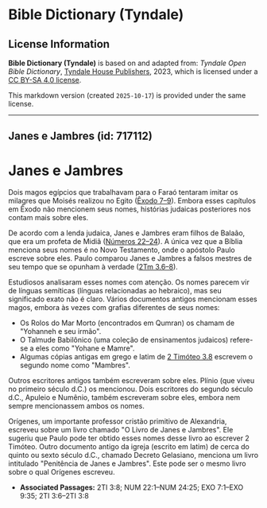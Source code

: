 # Bible Dictionary (Tyndale)

## License Information

**Bible Dictionary (Tyndale)** is based on and adapted from: _Tyndale Open Bible Dictionary_, [Tyndale House Publishers](https://tyndaleopenresources.com/), 2023, which is licensed under a [CC BY-SA 4.0 license](https://creativecommons.org/licenses/by-sa/4.0/legalcode.en).

This markdown version (created `2025-10-17`) is provided under the same license.



--------------------------------

## Janes e Jambres (id: 717112)

Janes e Jambres
===============

Dois magos egípcios que trabalhavam para o Faraó tentaram imitar os milagres que Moisés realizou no Egito ([Êxodo 7–9](https://ref.ly/Exod7:1-Exod9:35)). Embora esses capítulos em Êxodo não mencionem seus nomes, histórias judaicas posteriores nos contam mais sobre eles.

De acordo com a lenda judaica, Janes e Jambres eram filhos de Balaão, que era um profeta de Midiã ([Números 22–24](https://ref.ly/Num22:1-Num24:25)). A única vez que a Bíblia menciona seus nomes é no Novo Testamento, onde o apóstolo Paulo escreve sobre eles. Paulo comparou Janes e Jambres a falsos mestres de seu tempo que se opunham à verdade ([2Tm 3\.6–8](https://ref.ly/2Tim3:6-2Tim3:8)).

Estudiosos analisaram esses nomes com atenção. Os nomes parecem vir de línguas semíticas (línguas relacionadas ao hebraico), mas seu significado exato não é claro. Vários documentos antigos mencionam esses magos, embora às vezes com grafias diferentes de seus nomes:

* Os Rolos do Mar Morto (encontrados em Qumran) os chamam de "Yohanneh e seu irmão".
* O Talmude Babilônico (uma coleção de ensinamentos judaicos) refere\-se a eles como "Yohane e Mamre".
* Algumas cópias antigas em grego e latim de [2 Timóteo 3\.8](https://ref.ly/2Tim3:8) escrevem o segundo nome como "Mambres".

Outros escritores antigos também escreveram sobre eles. Plínio (que viveu no primeiro século d.C.) os mencionou. Dois escritores do segundo século d.C., Apuleio e Numênio, também escreveram sobre eles, embora nem sempre mencionassem ambos os nomes.

Orígenes, um importante professor cristão primitivo de Alexandria, escreveu sobre um livro chamado "O Livro de Janes e Jambres". Ele sugeriu que Paulo pode ter obtido esses nomes desse livro ao escrever 2 Timóteo. Outro documento antigo da igreja (escrito em latim) de cerca do quinto ou sexto século d.C., chamado Decreto Gelasiano, menciona um livro intitulado "Penitência de Janes e Jambres". Este pode ser o mesmo livro sobre o qual Orígenes escreveu.

* **Associated Passages:** 2TI 3:8; NUM 22:1–NUM 24:25; EXO 7:1–EXO 9:35; 2TI 3:6–2TI 3:8

